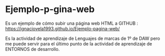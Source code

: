 # Ejemplo-p-gina-web
Es un ejemplo de cómo subir una página web HTML a GITHUB : https://ignaciovela1993.github.io/Ejemplo-pagina-web/

Es la actividad de aprendizaje de Lenguajes de marcas de 1º de DAW pero me puede servir para el último punto de la actividad de aprendizaje de ENTORNOS de desarrollo. 
